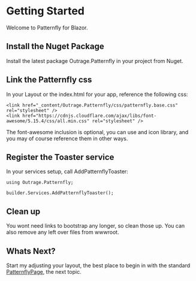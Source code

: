 ﻿# Getting Started

Welcome to Patternfly for Blazor.

## Install the Nuget Package

Install the latest package Outrage.Patternfly in your project from Nuget.

## Link the Patternfly css

In your Layout or the index.html for your app, reference the following css:

```
<link href="_content/Outrage.Patternfly/css/patternfly.base.css" rel="stylesheet" />
<link href="https://cdnjs.cloudflare.com/ajax/libs/font-awesome/5.15.4/css/all.min.css" rel="stylesheet" />
```

The font-awesome inclusion is optional, you can use and icon library, and you may of course reference them in other ways.

## Register the Toaster service

In your services setup, call AddPatternflyToaster:

```
using Outrage.Patternfly;

builder.Services.AddPatternflyToaster();
```
## Clean up

You wont need links to bootstrap any longer, so clean those up.  You can also remove any left over files from wwwroot.

## Whats Next?

Start my adjusting your layout, the best place to begin in with the standard [PatternflyPage](/patternfly-page), the next topic.